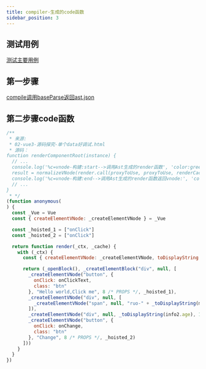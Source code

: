 ```yaml
---
title: compiler-生成的code函数
sidebar_position: 3
---
```

## 测试用例
[测试主要用例](https://github.com/huiruo/programming-tech-website/blob/main/programming-tech/Vue/vue3%E6%BA%90%E7%A0%81%E8%BF%90%E8%A1%8C%E4%BE%8B%E5%AD%90/02-vue3-%E6%BA%90%E7%A0%81%E6%8E%A2%E7%A9%B6-%E5%8D%95%E4%B8%AAdata%E5%A5%BD%E8%B0%83%E8%AF%95.html)

## 第一步骤
[compile调用baseParse返回ast.json](https://github.com/huiruo/programming-tech-website/blob/main/programming-tech/Vue/02-compile%E8%B0%83%E7%94%A8baseParse%E8%BF%94%E5%9B%9East.json)

## 第二步骤code函数
```js
/**
 * 来源:
 * 02-vue3-源码探究-单个data好调试.html
 * 源码：
function renderComponentRoot(instance) {
  // ...
  console.log('%c=vnode-构建:start-->调用Ast生成的render函数', 'color:green', { render, instance })
  result = normalizeVNode(render.call(proxyToUse, proxyToUse, renderCache, props, setupState, data, ctx));
  console.log('%c=vnode-构建:end-->调用Ast生成的render函数返回vnode:', 'color:green', { result })
  // ...
}
 * */
(function anonymous(
) {
  const _Vue = Vue
  const { createElementVNode: _createElementVNode } = _Vue

  const _hoisted_1 = ["onClick"]
  const _hoisted_2 = ["onClick"]

  return function render(_ctx, _cache) {
    with (_ctx) {
      const { createElementVNode: _createElementVNode, toDisplayString: _toDisplayString, openBlock: _openBlock, createElementBlock: _createElementBlock } = _Vue

      return (_openBlock(), _createElementBlock("div", null, [
        _createElementVNode("button", {
          onClick: onClickText,
          class: "btn"
        }, "Hello world,Click me", 8 /* PROPS */, _hoisted_1),
        _createElementVNode("div", null, [
          _createElementVNode("span", null, "ruo-" + _toDisplayString(msg), 1 /* TEXT */)
        ]),
        _createElementVNode("div", null, _toDisplayString(info2.age), 1 /* TEXT */),
        _createElementVNode("button", {
          onClick: onChange,
          class: "btn"
        }, "Change", 8 /* PROPS */, _hoisted_2)
      ]))
    }
  }
})
```